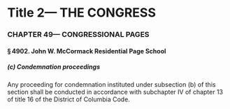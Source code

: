 
# Title 2— THE CONGRESS
### CHAPTER 49— CONGRESSIONAL PAGES
#### § 4902. John W. McCormack Residential Page School
##### (c) Condemnation proceedings

Any proceeding for condemnation instituted under subsection (b) of this section shall be conducted in accordance with subchapter IV of chapter 13 of title 16 of the District of Columbia Code.
